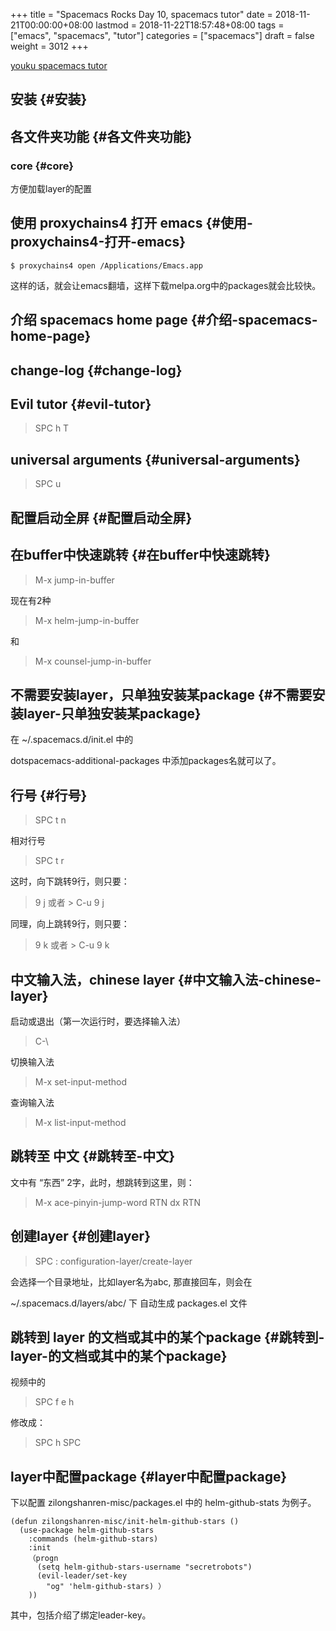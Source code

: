 +++
title = "Spacemacs Rocks Day 10, spacemacs tutor"
date = 2018-11-21T00:00:00+08:00
lastmod = 2018-11-22T18:57:48+08:00
tags = ["emacs", "spacemacs", "tutor"]
categories = ["spacemacs"]
draft = false
weight = 3012
+++

[youku spacemacs tutor](http://v.youku.com/v%5Fshow/id%5FXMTI4MjY5ODIyOA==.html?spm=a2h0j.11185381.listitem%5Fpage1.5!5~A&&f=26137579)


## 安装 {#安装}


## 各文件夹功能 {#各文件夹功能}


### core {#core}

方便加载layer的配置


## 使用 proxychains4 打开 emacs {#使用-proxychains4-打开-emacs}

```
$ proxychains4 open /Applications/Emacs.app
```

这样的话，就会让emacs翻墙，这样下载melpa.org中的packages就会比较快。


## 介绍 spacemacs home page {#介绍-spacemacs-home-page}


## change-log {#change-log}


## Evil tutor {#evil-tutor}

> SPC h T


## universal arguments {#universal-arguments}

> SPC u


## 配置启动全屏 {#配置启动全屏}


## 在buffer中快速跳转 {#在buffer中快速跳转}

> M-x jump-in-buffer

现在有2种

> M-x helm-jump-in-buffer

和

> M-x counsel-jump-in-buffer


## 不需要安装layer，只单独安装某package {#不需要安装layer-只单独安装某package}

在 ~/.spacemacs.d/init.el 中的

dotspacemacs-additional-packages 中添加packages名就可以了。


## 行号 {#行号}

> SPC t n

相对行号

> SPC t r

这时，向下跳转9行，则只要：

> 9 j 或者 > C-u 9 j

同理，向上跳转9行，则只要：

> 9 k 或者 > C-u 9 k


## 中文输入法，chinese layer {#中文输入法-chinese-layer}

启动或退出（第一次运行时，要选择输入法）

> C-\\

切换输入法

> M-x set-input-method

查询输入法

> M-x list-input-method


## 跳转至 中文 {#跳转至-中文}

文中有 “东西” 2字，此时，想跳转到这里，则：

> M-x ace-pinyin-jump-word RTN dx RTN


## 创建layer {#创建layer}

> SPC : configuration-layer/create-layer

会选择一个目录地址，比如layer名为abc, 那直接回车，则会在

~/.spacemacs.d/layers/abc/ 下 自动生成 packages.el 文件


## 跳转到 layer 的文档或其中的某个package {#跳转到-layer-的文档或其中的某个package}

视频中的

> SPC f e h

修改成：

> SPC h SPC


## layer中配置package {#layer中配置package}

下以配置 zilongshanren-misc/packages.el 中的 helm-github-stats 为例子。

```
(defun zilongshanren-misc/init-helm-github-stars ()
  (use-package helm-github-stars
    :commands (helm-github-stars)
    :init
    （progn
      (setq helm-github-stars-username "secretrobots")
      (evil-leader/set-key
        "og" 'helm-github-stars) ）
    ))
```

其中，包括介绍了绑定leader-key。
